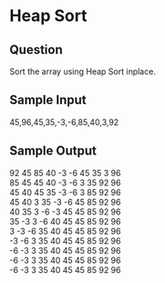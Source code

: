 # Heap Sort

## Question
 
Sort the array using Heap Sort inplace.

## Sample Input

45,96,45,35,-3,-6,85,40,3,92

## Sample Output 

92  45  85  40  -3  -6  45  35  3  96  
85  45  45  40  -3  -6  3  35  92  96  
45  40  45  35  -3  -6  3  85  92  96  
45  40  3  35  -3  -6  45  85  92  96  
40  35  3  -6  -3  45  45  85  92  96  
35  -3  3  -6  40  45  45  85  92  96  
3  -3  -6  35  40  45  45  85  92  96  
-3  -6  3  35  40  45  45  85  92  96  
-6  -3  3  35  40  45  45  85  92  96  
-6  -3  3  35  40  45  45  85  92  96  
-6  -3  3  35  40  45  45  85  92  96  

